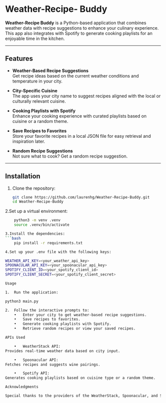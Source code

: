 # Weather-Recipe- Buddy

**Weather-Recipe Buddy** is a Python-based application that combines weather data with recipe suggestions to enhance your culinary experience. This app also integrates with Spotify to generate cooking playlists for an enjoyable time in the kitchen.

---

## Features

- **Weather-Based Recipe Suggestions**  
  Get recipe ideas based on the current weather conditions and temperature in your city.

- **City-Specific Cuisine**  
  The app uses your city name to suggest recipes aligned with the local or culturally relevant cuisine.

- **Cooking Playlists with Spotify**  
  Enhance your cooking experience with curated playlists based on cuisine or a random theme.

- **Save Recipes to Favorites**  
  Store your favorite recipes in a local JSON file for easy retrieval and inspiration later.

- **Random Recipe Suggestions**  
  Not sure what to cook? Get a random recipe suggestion.

---
## Installation

1. Clone the repository:
   ```bash
   git clone https://github.com/laurenhg/Weather-Recipe-Buddy.git
   cd Weather-Recipe-Buddy


2.Set up a virtual environment:
```bash
	python3 -m venv .venv
	source .venv/bin/activate

3.Install the dependencies:
```bash
	pip install -r requirements.txt

4.Set up your .env file with the following keys:

WEATHER_API_KEY=<your_weather_api_key>
SPOONACULAR_API_KEY=<your_spoonacular_api_key>
SPOTIFY_CLIENT_ID=<your_spotify_client_id>
SPOTIFY_CLIENT_SECRET=<your_spotify_client_secret>

Usage

1.	Run the application:

python3 main.py

2.	Follow the interactive prompts to:
	•	Enter your city to get weather-based recipe suggestions.
	•	Save recipes to favorites.
	•	Generate cooking playlists with Spotify.
	•	Retrieve random recipes or view your saved recipes.

APIs Used

	•	WeatherStack API:
Provides real-time weather data based on city input.

	•	Spoonacular API:
Fetches recipes and suggests wine pairings.

	•	Spotify API:
Generates cooking playlists based on cuisine type or a random theme.

Acknowledgments

Special thanks to the providers of the WeatherStack, Spoonacular, and Spotify APIs for making this application possible.


